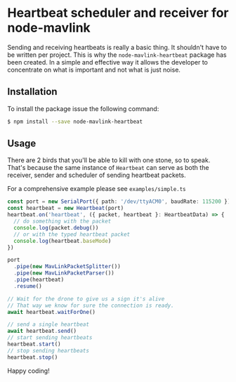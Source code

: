 # Heartbeat scheduler and receiver for node-mavlink

Sending and receiving heartbeats is really a basic thing. It shouldn't have to be written per project.
This is why the `node-mavlink-heartbeat` package has been created. In a simple and effective way it allows the developer to concentrate on what is important and not what is just noise.

## Installation

To install the package issue the following command:

```bash
$ npm install --save node-mavlink-heartbeat
```

## Usage

There are 2 birds that you'll be able to kill with one stone, so to speak. That's because the same instance of `Heartbeat` can serve as both the receiver, sender and scheduler of sending heartbeat packets.

For a comprehensive example please see `examples/simple.ts`

```typescript
const port = new SerialPort({ path: '/dev/ttyACM0', baudRate: 115200 })
const heartbeat = new Heartbeat(port)
heartbeat.on('heartbeat', ({ packet, heartbeat }: HeartbeatData) => {
  // do something with the packet
  console.log(packet.debug())
  // or with the typed heartbeat packet
  console.log(heartbeat.baseMode)
})

port
  .pipe(new MavLinkPacketSplitter())
  .pipe(new MavLinkPacketParser())
  .pipe(heartbeat)
  .resume()

// Wait for the drone to give us a sign it's alive
// That way we know for sure the connection is ready.
await heartbeat.waitForOne()

// send a single heartbeat
await heartbeat.send()
// start sending heartbeats
heartbeat.start()
// stop sending heartbeats
heartbeat.stop()
```

Happy coding!
